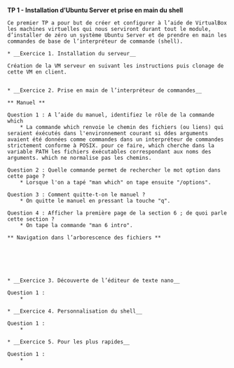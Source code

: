 **TP 1 - Installation d’Ubuntu Server et prise en main du shell**

	Ce premier TP a pour but de créer et configurer à l’aide de VirtualBox les machines virtuelles qui nous serviront durant tout le module, d’installer de zéro un système Ubuntu Server et de prendre en main les commandes de base de l’interpréteur de commande (shell).

	* __Exercice 1. Installation du serveur__
	
	Création de la VM serveur en suivant les instructions puis clonage de cette VM en client.


	* __Exercice 2. Prise en main de l’interpréteur de commandes__
	
	** Manuel **
	
	Question 1 : A l’aide du manuel, identifiez le rôle de la commande which
		* La commande which renvoie le chemin des fichiers (ou liens) qui seraient éxécutés dans l'environnement courant si ddes arguments avaient été données comme commandes dans un interpréteur de commandes strictement conforme à POSIX. pour ce faire, which cherche dans la variable PATH les fichiers éxécutables correspondant aux noms des arguments. which ne normalise pas les chemins.
		
	Question 2 : Quelle commande permet de rechercher le mot option dans cette page ?
		* Lorsque l'on a tapé "man which" on tape ensuite "/options".
		
	Question 3 : Comment quitte-t-on le manuel ?
		* On quitte le manuel en pressant la touche "q".
	
	Question 4 : Afficher la première page de la section 6 ; de quoi parle cette section ?
		* On tape la commande "man 6 intro".
			
	** Navigation dans l’arborescence des fichiers **






	* __Exercice 3. Découverte de l’éditeur de texte nano__
	
	Question 1 : 
		* 

	* __Exercice 4. Personnalisation du shell__
	
	Question 1 : 
		* 

	* __Exercice 5. Pour les plus rapides__
	
	Question 1 : 
		* 

